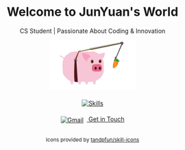 <div align="center">
  <!-- Title -->
  <h1>
    Welcome to JunYuan's World
  </h1>
  <!-- Subtitle -->
  <p>
    CS Student | Passionate About Coding & Innovation
  </p>
  <!-- Load.gif -->
  <img src="https://github.com/43903687/43903687/blob/main/load.gif?raw=true" alt="Cute Pig" width="200"/>
  
  <!-- Skills Icons using skillicons.dev with link to creator's GitHub -->
  <div style="margin: 20px 0;">
    <a href="https://github.com/tandpfun/skill-icons" target="_blank" title="Skill Icons by tandpfun">
      <!-- 添加你的技能: python, vue, java, css, javascript, html -->
      <img src="https://skillicons.dev/icons?i=python,vue,java,sql,css,javascript,html" alt="Skills" />
    </a>
  </div>
  
  <!-- Contact -->
  <p>
    <a href="mailto:your.email@example.com" target="_blank">
      <img src="https://skillicons.dev/icons?i=gmail" alt="Gmail" width="30" style="vertical-align: middle; margin-right: 8px;"/>
      Get in Touch
    </a>
  </p>
  
  <!-- Attribution -->
  <p style="font-size: 12px; margin-top: 30px;">
    Icons provided by <a href="https://github.com/tandpfun/skill-icons" target="_blank">tandpfun/skill-icons</a>
  </p>
</div>
